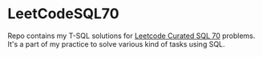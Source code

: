# LeetCodeSQL70

Repo contains my T-SQL solutions for [Leetcode Curated SQL 70](https://leetcode.com/problem-list/leetcode-curated-sql-70/) problems. 
It's a part of my practice to solve various kind of tasks using SQL.